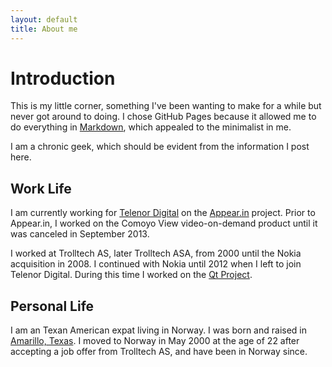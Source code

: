 ```yaml
---
layout: default
title: About me
---
```


# Introduction
This is my little corner, something I've been wanting to make for a while but never got around to doing. I chose GitHub Pages because it allowed me to do everything in [Markdown](https://help.github.com/articles/github-flavored-markdown/), which appealed to the minimalist in me.

I am a chronic geek, which should be evident from the information I post here.

## Work Life
I am currently working for [Telenor Digital](https://www.telenordigital.com) on the [Appear.in](https://appear.in) project. Prior to Appear.in, I worked on the Comoyo View video-on-demand product until it was canceled in September 2013.

I worked at Trolltech AS, later Trolltech ASA, from 2000 until the Nokia acquisition in 2008. I continued with Nokia until 2012 when I left to join Telenor Digital. During this time I worked on the [Qt Project](http://qt-project.org).

## Personal Life
I am an Texan American expat living in Norway. I was born and raised in [Amarillo, Texas](http://en.wikipedia.org/wiki/Amarillo,_Texas). I moved to Norway in May 2000 at the age of 22 after accepting a job offer from Trolltech AS, and have been in Norway since.
